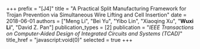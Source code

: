 +++
prefix = "[J4]"
title = "A Practical Split Manufacturing Framework for Trojan Prevention via Simultaneous Wire Lifting and Cell Insertion"
date = 2018-06-01
authors = ["Meng Li", "Bei Yu", "Yibo Lin", "Xiaoqing Xu", "**Wuxi Li**", "David Z. Pan"]
publication_types = [2]
publication = "*IEEE Transactions on Computer-Aided Design of Integrated Circuits and Systems (TCAD)*"
title_href = "javascript:void(0)"
selected = true
+++
